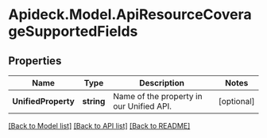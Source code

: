# Apideck.Model.ApiResourceCoverageSupportedFields

## Properties

Name | Type | Description | Notes
------------ | ------------- | ------------- | -------------
**UnifiedProperty** | **string** | Name of the property in our Unified API. | [optional] 

[[Back to Model list]](../README.md#documentation-for-models) [[Back to API list]](../README.md#documentation-for-api-endpoints) [[Back to README]](../README.md)

